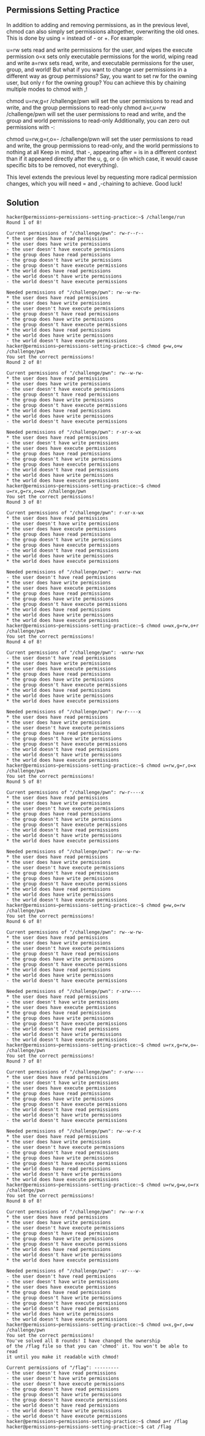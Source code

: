 ## Permissions Setting Practice

In addition to adding and removing permissions, as in the previous level, chmod can also simply set permissions altogether, overwriting the old ones. This is done by using = instead of - or +. For example:

u=rw sets read and write permissions for the user, and wipes the execute permission
o=x sets only executable permissions for the world, wiping read and write
a=rwx sets read, write, and executable permissions for the user, group, and world!
But what if you want to change user permissions in a different way as group permissions? Say, you want to set rw for the owning user, but only r for the owning group? You can achieve this by chaining multiple modes to chmod with ,!

chmod u=rw,g=r /challenge/pwn will set the user permissions to read and write, and the group permissions to read-only
chmod a=r,u=rw /challenge/pwn will set the user permissions to read and write, and the group and world permissions to read-only
Additionally, you can zero out permissions with -:

chmod u=rw,g=r,o=- /challenge/pwn will set the user permissions to read and write, the group permissions to read-only, and the world permissions to nothing at all
Keep in mind, that -, appearing after = is in a different context than if it appeared directly after the u, g, or o (in which case, it would cause specific bits to be removed, not everything).

This level extends the previous level by requesting more radical permission changes, which you will need = and ,-chaining to achieve. Good luck!

## Solution

```
hacker@permissions~permissions-setting-practice:~$ /challenge/run
Round 1 of 8!

Current permissions of "/challenge/pwn": rw-r--r--
* the user does have read permissions
* the user does have write permissions
- the user doesn't have execute permissions
* the group does have read permissions
- the group doesn't have write permissions
- the group doesn't have execute permissions
* the world does have read permissions
- the world doesn't have write permissions
- the world doesn't have execute permissions

Needed permissions of "/challenge/pwn": rw--w-rw-
* the user does have read permissions
* the user does have write permissions
- the user doesn't have execute permissions
- the group doesn't have read permissions
* the group does have write permissions
- the group doesn't have execute permissions
* the world does have read permissions
* the world does have write permissions
- the world doesn't have execute permissions
hacker@permissions~permissions-setting-practice:~$ chmod g=w,o+w /challenge/pwn
You set the correct permissions!
Round 2 of 8!

Current permissions of "/challenge/pwn": rw--w-rw-
* the user does have read permissions
* the user does have write permissions
- the user doesn't have execute permissions
- the group doesn't have read permissions
* the group does have write permissions
- the group doesn't have execute permissions
* the world does have read permissions
* the world does have write permissions
- the world doesn't have execute permissions

Needed permissions of "/challenge/pwn": r-xr-x-wx
* the user does have read permissions
- the user doesn't have write permissions
* the user does have execute permissions
* the group does have read permissions
- the group doesn't have write permissions
* the group does have execute permissions
- the world doesn't have read permissions
* the world does have write permissions
* the world does have execute permissions
hacker@permissions~permissions-setting-practice:~$ chmod u=rx,g=rx,o=wx /challenge/pwn
You set the correct permissions!
Round 3 of 8!

Current permissions of "/challenge/pwn": r-xr-x-wx
* the user does have read permissions
- the user doesn't have write permissions
* the user does have execute permissions
* the group does have read permissions
- the group doesn't have write permissions
* the group does have execute permissions
- the world doesn't have read permissions
* the world does have write permissions
* the world does have execute permissions

Needed permissions of "/challenge/pwn": -wxrw-rwx
- the user doesn't have read permissions
* the user does have write permissions
* the user does have execute permissions
* the group does have read permissions
* the group does have write permissions
- the group doesn't have execute permissions
* the world does have read permissions
* the world does have write permissions
* the world does have execute permissions
hacker@permissions~permissions-setting-practice:~$ chmod u=wx,g=rw,o+r /challenge/pwn
You set the correct permissions!
Round 4 of 8!

Current permissions of "/challenge/pwn": -wxrw-rwx
- the user doesn't have read permissions
* the user does have write permissions
* the user does have execute permissions
* the group does have read permissions
* the group does have write permissions
- the group doesn't have execute permissions
* the world does have read permissions
* the world does have write permissions
* the world does have execute permissions

Needed permissions of "/challenge/pwn": rw-r----x
* the user does have read permissions
* the user does have write permissions
- the user doesn't have execute permissions
* the group does have read permissions
- the group doesn't have write permissions
- the group doesn't have execute permissions
- the world doesn't have read permissions
- the world doesn't have write permissions
* the world does have execute permissions
hacker@permissions~permissions-setting-practice:~$ chmod u=rw,g=r,o=x /challenge/pwn
You set the correct permissions!
Round 5 of 8!

Current permissions of "/challenge/pwn": rw-r----x
* the user does have read permissions
* the user does have write permissions
- the user doesn't have execute permissions
* the group does have read permissions
- the group doesn't have write permissions
- the group doesn't have execute permissions
- the world doesn't have read permissions
- the world doesn't have write permissions
* the world does have execute permissions

Needed permissions of "/challenge/pwn": rw--w-rw-
* the user does have read permissions
* the user does have write permissions
- the user doesn't have execute permissions
- the group doesn't have read permissions
* the group does have write permissions
- the group doesn't have execute permissions
* the world does have read permissions
* the world does have write permissions
- the world doesn't have execute permissions
hacker@permissions~permissions-setting-practice:~$ chmod g=w,o=rw /challenge/pwn
You set the correct permissions!
Round 6 of 8!

Current permissions of "/challenge/pwn": rw--w-rw-
* the user does have read permissions
* the user does have write permissions
- the user doesn't have execute permissions
- the group doesn't have read permissions
* the group does have write permissions
- the group doesn't have execute permissions
* the world does have read permissions
* the world does have write permissions
- the world doesn't have execute permissions

Needed permissions of "/challenge/pwn": r-xrw----
* the user does have read permissions
- the user doesn't have write permissions
* the user does have execute permissions
* the group does have read permissions
* the group does have write permissions
- the group doesn't have execute permissions
- the world doesn't have read permissions
- the world doesn't have write permissions
- the world doesn't have execute permissions
hacker@permissions~permissions-setting-practice:~$ chmod u=rx,g=rw,o=- /challenge/pwn
You set the correct permissions!
Round 7 of 8!

Current permissions of "/challenge/pwn": r-xrw----
* the user does have read permissions
- the user doesn't have write permissions
* the user does have execute permissions
* the group does have read permissions
* the group does have write permissions
- the group doesn't have execute permissions
- the world doesn't have read permissions
- the world doesn't have write permissions
- the world doesn't have execute permissions

Needed permissions of "/challenge/pwn": rw--w-r-x
* the user does have read permissions
* the user does have write permissions
- the user doesn't have execute permissions
- the group doesn't have read permissions
* the group does have write permissions
- the group doesn't have execute permissions
* the world does have read permissions
- the world doesn't have write permissions
* the world does have execute permissions
hacker@permissions~permissions-setting-practice:~$ chmod u=rw,g=w,o=rx /challenge/pwn
You set the correct permissions!
Round 8 of 8!

Current permissions of "/challenge/pwn": rw--w-r-x
* the user does have read permissions
* the user does have write permissions
- the user doesn't have execute permissions
- the group doesn't have read permissions
* the group does have write permissions
- the group doesn't have execute permissions
* the world does have read permissions
- the world doesn't have write permissions
* the world does have execute permissions

Needed permissions of "/challenge/pwn": --xr---w-
- the user doesn't have read permissions
- the user doesn't have write permissions
* the user does have execute permissions
* the group does have read permissions
- the group doesn't have write permissions
- the group doesn't have execute permissions
- the world doesn't have read permissions
* the world does have write permissions
- the world doesn't have execute permissions
hacker@permissions~permissions-setting-practice:~$ chmod u=x,g=r,o=w /challenge/pwn
You set the correct permissions!
You've solved all 8 rounds! I have changed the ownership
of the /flag file so that you can 'chmod' it. You won't be able to read
it until you make it readable with chmod!

Current permissions of "/flag": ---------
- the user doesn't have read permissions
- the user doesn't have write permissions
- the user doesn't have execute permissions
- the group doesn't have read permissions
- the group doesn't have write permissions
- the group doesn't have execute permissions
- the world doesn't have read permissions
- the world doesn't have write permissions
- the world doesn't have execute permissions
hacker@permissions~permissions-setting-practice:~$ chmod a+r /flag
hacker@permissions~permissions-setting-practice:~$ cat /flag

```
